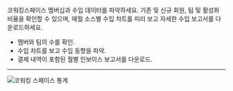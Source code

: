 코워킹스페이스 멤버십과 수입 데이터를 파악하세요. 기존 및 신규 회원, 팀 및 활성화 비율을 확인할 수 있으며, 매월 소스별 수입 차트를 미리 보고 자세한 수입 보고서를 다운로드하세요.

- 멤버와 팀의 수를 확인.
- 수입 차트를 보고 수입 동향을 파악.
- 결제 내역이 포함된 월별 인보이스 보고서를 다운로드.

---

![코워킹 스페이스 통계](https://s3.ap-northeast-2.amazonaws.com/screenshot.andcards.com/andcards-statistics-main-light-en-1920-1200.png)
